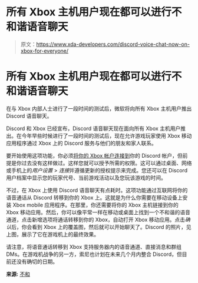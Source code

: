 # 所有 Xbox 主机用户现在都可以进行不和谐语音聊天

> 原文：<https://www.xda-developers.com/discord-voice-chat-now-on-xbox-for-everyone/>

# 所有 Xbox 主机用户现在都可以进行不和谐语音聊天

在与 Xbox 内部人士进行了一段时间的测试后，微软将向所有 Xbox 主机用户推出 Discord 语音聊天。

Discord 和 Xbox 已经宣布，Discord 语音聊天现在面向所有 Xbox 主机用户推出。在今年早些时候进行了一段时间的测试后，现在允许游戏玩家使用 Xbox 移动应用程序通过 Xbox 上的 Discord 服务与他们的朋友和家人联系。

要开始使用这项功能，你必须[将你的 Xbox 帐户连接到](https://discord.com/feature/connections?source=discord_blog)你的 Discord 帐户，但前提是你过去没有这样做过。这样您就可以授予所需的权限。这可以通过桌面、网络或手机上的*用户设置* > *连接*并遵循更新的授权提示来完成。您还可以在 Discord 用户档案中显示您的玩家代号、当前游戏活动以及您玩该游戏的时间。

不过，在 Xbox 上使用 Discord 语音聊天有点耗时。这项功能通过互联网将你的语音通话从 Discord 转移到你的 Xbox 上。这就是为什么你需要在移动设备上安装 Xbox mobile 应用程序。在那里，你还需要将你的 Xbox 主机链接到你的 Xbox 移动应用。然后，你可以像平常一样在移动或桌面上找到一个不和谐的语音通道，点击新增选项将通话转移到你的 Xbox，自动打开 Xbox 移动应用。点击*确认*后，你会看到 Xbox 上的覆盖图，然后就可以开始聊天了。Discord 的照片，见上图，展示了它在游戏机上的最终效果。

请注意，将语音通话转移到 Xbox 支持服务器内的语音通道、直接消息和群组 DMs。在游戏机战争的另一方，索尼也计划在未来几个月内整合 Discord，但目前还没有确切的日期。

**来源:** [不和](https://discord.com/blog/xbox-voice-integration-announcement)